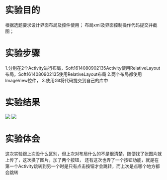 # 实验目的

根据选题要求设计界面布局及控件使用；
布局xml及界面控制操作代码提交并截图；



# 实验步骤
1.分别在2个Activity进行布局，Soft1614080902135Activity使用RelativeLayout布局，Soft1614080902135使用RelativeLayout布局 
2.两个布局都使用ImageView控件，
3.使用Git将代码提交到自己的库中




# 实验结果
![](https://github.com/WJKAAA/android-labs-2018/blob/master/soft1614080902135/%E7%94%BB%E6%9D%BF%E4%B8%80.jpg)
![](https://github.com/WJKAAA/android-labs-2018/blob/master/soft1614080902135/%E7%94%BB%E6%9D%BF%E4%BA%8C.png)




# 实验体会
这次实验跟上次没什么区别，但上次对布局什么的不是很清楚，随便找了张图片就上传了，这次换了图片，加了两个按钮，
还有这次也弄了一个按钮功能，就是在第一个Activity跳转到另一个时是只有点击按钮才会跳转，而上次是点哪个地方都会跳转
